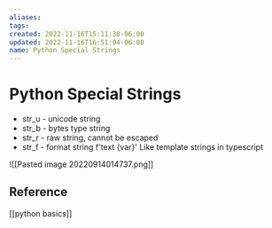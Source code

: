 ```yaml
---
aliases: 
tags: 
created: 2022-11-16T15:11:30-06:00
updated: 2022-11-16T16:51:04-06:00
name: Python Special Strings
---
```

# Python Special Strings

- str_u - unicode string
- str_b - bytes type string
- str_r - raw string, cannot be escaped
- str_f - format string f'text {var}'  Like template strings in typescript

![[Pasted image 20220914014737.png]]

## Reference
[[python basics]]